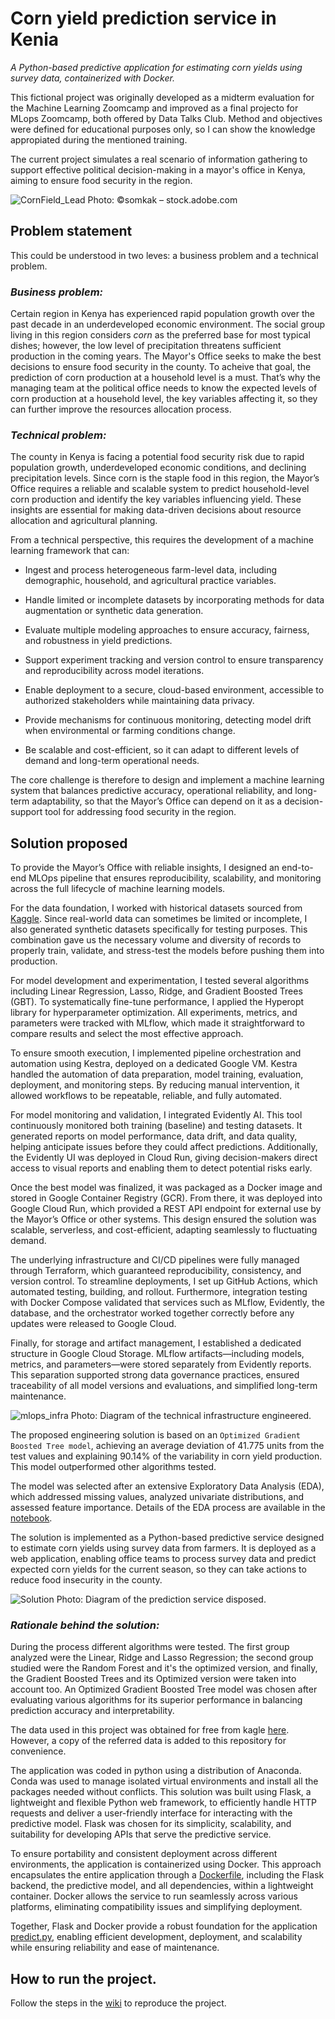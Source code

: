 # Corn yield prediction service in Kenia

*A Python-based predictive application for estimating corn yields using survey data, containerized with Docker.*

This fictional project was originally developed as a midterm evaluation for the Machine Learning Zoomcamp and improved as a final projecto for MLops Zoomcamp, both offered by Data Talks Club. Method and objectives were defined for educational purposes only, so I can show the knowledge appropiated during the mentioned training. 

The current project simulates a real scenario of information gathering to support effective political decision-making in a mayor's office in Kenya, aiming to ensure food security in the region. 

![CornField_Lead](https://github.com/bizzaccelerator/corn-yield-prediction/blob/main/Images/CornField_Lead.jpg)
Photo: ©somkak – stock.adobe.com

## Problem statement
This could be understood in two leves: a business problem and a technical problem. 

### _Business problem:_
Certain region in Kenya has experienced rapid population growth over the past decade in an underdeveloped economic environment. The social group living in this region considers _corn_ as the preferred base for most typical dishes; however, the low level of precipitation threatens sufficient production in the coming years. The Mayor's Office seeks to make the best decisions to ensure food security in the county. To acheive that goal, the prediction of corn production at a household level is a must. That’s why the managing team at the political office needs to know the expected levels of corn production at a household level, the key variables affecting it, so they can further improve the resources allocation process.

### _Technical problem:_
The county in Kenya is facing a potential food security risk due to rapid population growth, underdeveloped economic conditions, and declining precipitation levels. Since corn is the staple food in this region, the Mayor’s Office requires a reliable and scalable system to predict household-level corn production and identify the key variables influencing yield. These insights are essential for making data-driven decisions about resource allocation and agricultural planning.

From a technical perspective, this requires the development of a machine learning framework that can:

- Ingest and process heterogeneous farm-level data, including demographic, household, and agricultural practice variables.

- Handle limited or incomplete datasets by incorporating methods for data augmentation or synthetic data generation.

- Evaluate multiple modeling approaches to ensure accuracy, fairness, and robustness in yield predictions.

- Support experiment tracking and version control to ensure transparency and reproducibility across model iterations.

- Enable deployment to a secure, cloud-based environment, accessible to authorized stakeholders while maintaining data privacy.

- Provide mechanisms for continuous monitoring, detecting model drift when environmental or farming conditions change.

- Be scalable and cost-efficient, so it can adapt to different levels of demand and long-term operational needs.

The core challenge is therefore to design and implement a machine learning system that balances predictive accuracy, operational reliability, and long-term adaptability, so that the Mayor’s Office can depend on it as a decision-support tool for addressing food security in the region.

## Solution proposed

To provide the Mayor’s Office with reliable insights, I designed an end-to-end MLOps pipeline that ensures reproducibility, scalability, and monitoring across the full lifecycle of machine learning models.

For the data foundation, I worked with historical datasets sourced from [Kaggle](https://www.kaggle.com/datasets/japondo/corn-farming-data/data). Since real-world data can sometimes be limited or incomplete, I also generated synthetic datasets specifically for testing purposes. This combination gave us the necessary volume and diversity of records to properly train, validate, and stress-test the models before pushing them into production.

For model development and experimentation, I tested several algorithms including Linear Regression, Lasso, Ridge, and Gradient Boosted Trees (GBT). To systematically fine-tune performance, I applied the Hyperopt library for hyperparameter optimization. All experiments, metrics, and parameters were tracked with MLflow, which made it straightforward to compare results and select the most effective approach.

To ensure smooth execution, I implemented pipeline orchestration and automation using Kestra, deployed on a dedicated Google VM. Kestra handled the automation of data preparation, model training, evaluation, deployment, and monitoring steps. By reducing manual intervention, it allowed workflows to be repeatable, reliable, and fully automated.

For model monitoring and validation, I integrated Evidently AI. This tool continuously monitored both training (baseline) and testing datasets. It generated reports on model performance, data drift, and data quality, helping anticipate issues before they could affect predictions. Additionally, the Evidently UI was deployed in Cloud Run, giving decision-makers direct access to visual reports and enabling them to detect potential risks early.

Once the best model was finalized, it was packaged as a Docker image and stored in Google Container Registry (GCR). From there, it was deployed into Google Cloud Run, which provided a REST API endpoint for external use by the Mayor’s Office or other systems. This design ensured the solution was scalable, serverless, and cost-efficient, adapting seamlessly to fluctuating demand.

The underlying infrastructure and CI/CD pipelines were fully managed through Terraform, which guaranteed reproducibility, consistency, and version control. To streamline deployments, I set up GitHub Actions, which automated testing, building, and rollout. Furthermore, integration testing with Docker Compose validated that services such as MLflow, Evidently, the database, and the orchestrator worked together correctly before any updates were released to Google Cloud.

Finally, for storage and artifact management, I established a dedicated structure in Google Cloud Storage. MLflow artifacts—including models, metrics, and parameters—were stored separately from Evidently reports. This separation supported strong data governance practices, ensured traceability of all model versions and evaluations, and simplified long-term maintenance.

![mlops_infra](https://github.com/bizzaccelerator/corn-yield-prediction/blob/main/Images/mlops_infra.JPG)
Photo: Diagram of the technical infrastructure engineered.

The proposed engineering solution is based on an `Optimized Gradient Boosted Tree model`, achieving an average deviation of 41.775 units from the test values and explaining 90.14% of the variability in corn yield production. This model outperformed other algorithms tested.

The model was selected after an extensive Exploratory Data Analysis (EDA), which addressed missing values, analyzed univariate distributions, and assessed feature importance. Details of the EDA process are available in the [notebook](https://github.com/bizzaccelerator/corn-yield-prediction/blob/main/notebook.ipynb).

The solution is implemented as a Python-based predictive service designed to estimate corn yields using survey data from farmers. It is deployed as a web application, enabling office teams to process survey data and predict expected corn yields for the current season, so they can take actions to reduce food insecurity in the county.

![Solution](https://github.com/bizzaccelerator/corn-yield-prediction/blob/main/Images/Solution.JPG)
Photo: Diagram of the prediction service disposed.

### _Rationale behind the solution:_ 

During the process different algorithms were tested. The first group analyzed were the Linear, Ridge and Lasso Regression; the second group studied were the Random Forest and it's the optimized version, and finally, the Gradient Boosted Trees and its Optimized version were taken into account too. An Optimized Gradient Boosted Tree model was chosen after evaluating various algorithms for its superior performance in balancing prediction accuracy and interpretability. 

The data used in this project was obtained for free from kagle [here](https://www.kaggle.com/datasets/japondo/corn-farming-data). However, a copy of the referred data is added to this repository for convenience. 

The application was coded in python using a distribution of Anaconda. Conda was used to manage isolated virtual environments and install all the packages needed without conflicts. This solution was built using Flask, a lightweight and flexible Python web framework, to efficiently handle HTTP requests and deliver a user-friendly interface for interacting with the predictive model. Flask was chosen for its simplicity, scalability, and suitability for developing APIs that serve the predictive service.

To ensure portability and consistent deployment across different environments, the application is containerized using Docker. This approach encapsulates the entire application through a [Dockerfile](https://github.com/bizzaccelerator/corn-yield-prediction/blob/main/Dockerfile), including the Flask backend, the predictive model, and all dependencies, within a lightweight container. Docker allows the service to run seamlessly across various platforms, eliminating compatibility issues and simplifying deployment.

Together, Flask and Docker provide a robust foundation for the application [predict.py](https://github.com/bizzaccelerator/corn-yield-prediction/blob/main/predict.py), enabling efficient development, deployment, and scalability while ensuring reliability and ease of maintenance. 

## How to run the project.

Follow the steps in the [wiki](https://github.com/bizzaccelerator/corn-yield-prediction/wiki/Welcome-to-the-Corn-yield-prediction-service-in-Kenia-wiki!) to reproduce the project.
